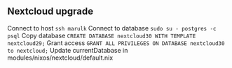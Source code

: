 ## Nextcloud upgrade
Connect to host
`ssh marulk`
Connect to database
`sudo su - postgres -c psql`
Copy database
`CREATE DATABASE nextcloud30 WITH TEMPLATE nextcloud29;`
Grant access
`GRANT ALL PRIVILEGES ON DATABASE nextcloud30 to nextcloud;`
Update currentDatabase in modules/nixos/nextcloud/default.nix

